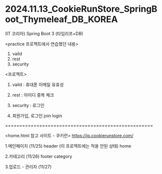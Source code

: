 # 2024.11.13_CookieRunStore_SpringBoot_Thymeleaf_DB_KOREA
(IT 코리아) Spring Boot 3 (타임리프+DB)

<practice 프로젝트에서 연습했던 내용>
1. vaild
2. rest
3. security

<프로젝트>
1. vaild : 휴대폰 이메일 유효성
2. rest : 아이디 중복 체크
3. security : 로그인

0. 회원가입, 로그인
join
login

====================================================

<home.html 참고 사이트 - 쿠키런>
https://jp.cookierunstore.com/

1.메인페이지 (11/25)
header (이 프로젝트에는 적용 안된 상태)
home

2.카테고리 (11/26)
footer
category 

3.업로드 - 관리자 (11/27)
